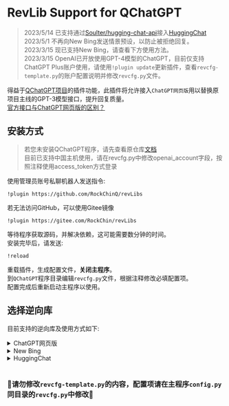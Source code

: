 # RevLib Support for QChatGPT

> 2023/5/14 已支持通过[Soulter/hugging-chat-api](https://github.com/Soulter/hugging-chat-api)接入[HuggingChat](https://huggingface.co/chat/)  
> 2023/5/1  不再向New Bing发送情景预设，以防止被拒绝回复。  
> 2023/3/15 现已支持New Bing，请查看下方使用方法。  
> 2023/3/15 OpenAI已开放使用GPT-4模型的ChatGPT，目前仅支持ChatGPT Plus账户使用，请使用`!plugin update`更新插件，查看`revcfg-template.py`的账户配置说明并修改`revcfg.py`文件。  


得益于[QChatGPT项目](https://github.com/RockChinQ/QChatGPT)的插件功能，此插件将允许接入`ChatGPT网页版`用以替换原项目主线的GPT-3模型接口，提升回复质量。  
[官方接口与ChatGPT网页版的区别？](https://github.com/RockChinQ/QChatGPT/wiki/%E5%AE%98%E6%96%B9%E6%8E%A5%E5%8F%A3%E4%B8%8EChatGPT%E7%BD%91%E9%A1%B5%E7%89%88)

## 安装方式

> 若您未安装QChatGPT程序，请先查看原仓库[文档](https://github.com/RockChinQ/QChatGPT)  
> 目前已支持中国主机使用，请在revcfg.py中修改openai_account字段，按照注释使用access_token方式登录

使用管理员账号私聊机器人发送指令:

```
!plugin https://github.com/RockChinQ/revLibs
```

若无法访问GitHub，可以使用Gitee镜像

```
!plugin https://gitee.com/RockChin/revLibs
```

等待程序获取源码，并解决依赖，这可能需要数分钟的时间。  
安装完毕后，请发送:
```
!reload
```
重载插件，生成配置文件，**关闭主程序**。  
到`QChatGPT`程序目录编辑`revcfg.py`文件，根据注释修改必填配置项。  
配置完成后重新启动主程序以使用。

## 选择逆向库

目前支持的逆向库及使用方式如下:

<details>
<summary>ChatGPT网页版</summary>

本插件默认使用的逆向库，使用方法请参考上方文档及配置文件注释。  
使用的是 [acheong08/ChatGPT](https://github.com/acheong08/ChatGPT)  
</details>

<details>
<summary>New Bing</summary>

使用的是 [acheong08/EdgeGPT](https://github.com/acheong08/EdgeGPT)  

 - 确保您的微软账户已获得New Bing的测试资格
 - 修改`revcfg.py`中的`reverse_lib`的值为`acheong08/EdgeGPT`
 - 安装适用于[Chrome/Edge](https://chrome.google.com/webstore/detail/cookie-editor/hlkenndednhfkekhgcdicdfddnkalmdm) 或 [Firefox](https://addons.mozilla.org/en-US/firefox/addon/cookie-editor/) 的Cookies编辑器插件
 - 访问 `bing.com`
 - 打开这个插件
 - 点击 `Export` 按钮, 复制JSON格式的Cookies
 - 在QChatGPT主程序`main.py`同目录下新建文件`cookies.json`, 将刚才复制的内容粘贴进去

#### 配置

- new bing逆向库默认输出参考资料, 若不需要, 请在`revcfg.py`中设置:

```python
output_references = False
```

- 设置New Bing的风格

查看revcfg.py中的`new_bing_style`字段，按照说明更改。在运行期间可以通过指令`!style <风格（创意、平衡、精确）>`来更改风格。

</details>

<details>
<summary>HuggingChat</summary>

1. 在`revcfg.py`中修改`reverse_lib`的值为`Soulter/hugging-chat-api`
2. 安装适用于[Chrome/Edge](https://chrome.google.com/webstore/detail/cookie-editor/hlkenndednhfkekhgcdicdfddnkalmdm) 或 [Firefox](https://addons.mozilla.org/en-US/firefox/addon/cookie-editor/) 的Cookies编辑器插件
3. 访问 `huggingface.co/chat`
4. 打开这个插件
5. 点击 `Export` 按钮, 复制JSON格式的Cookies
6. 在QChatGPT主程序`main.py`同目录下新建文件`hugchat.json`, 将刚才复制的内容粘贴进去

</details>
<br/>

### 🚫请勿修改`revcfg-template.py`的内容，配置项请在主程序`config.py`同目录的`revcfg.py`中修改🚫